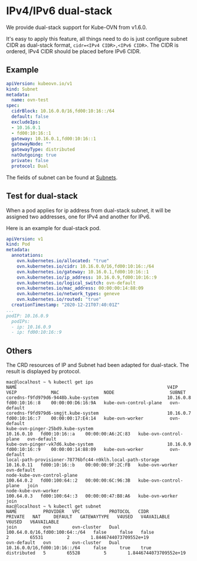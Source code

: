 # IPv4/IPv6 dual-stack
We provide dual-stack support for Kube-OVN from v1.6.0.

It's easy to apply this feature, all things need to do is just configure subnet CIDR as dual-stack format, ```cidr=<IPv4 CIDR>,<IPv6 CIDR>```. The CIDR is ordered, IPv4 CIDR should be placed before IPv6 CIDR.

## Example

```yaml
apiVersion: kubeovn.io/v1
kind: Subnet
metadata:
  name: ovn-test
spec:
  cidrBlock: 10.16.0.0/16,fd00:10:16::/64
  default: false
  excludeIps:
  - 10.16.0.1
  - fd00:10:16::1
  gateway: 10.16.0.1,fd00:10:16::1
  gatewayNode: ""
  gatewayType: distributed
  natOutgoing: true
  private: false
  protocol: Dual
```

The fields of subnet can be found at [Subnets](./subnet.md).

## Test for dual-stack

When a pod applies for ip address from dual-stack subnet, it will be assigned two addresses, one for IPv4 and another for IPv6.

Here is an example for dual-stack pod.

```yaml
apiVersion: v1
kind: Pod
metadata:
  annotations:
    ovn.kubernetes.io/allocated: "true"
    ovn.kubernetes.io/cidr: 10.16.0.0/16,fd00:10:16::/64
    ovn.kubernetes.io/gateway: 10.16.0.1,fd00:10:16::1
    ovn.kubernetes.io/ip_address: 10.16.0.9,fd00:10:16::9
    ovn.kubernetes.io/logical_switch: ovn-default
    ovn.kubernetes.io/mac_address: 00:00:00:14:88:09
    ovn.kubernetes.io/network_types: geneve
    ovn.kubernetes.io/routed: "true"
  creationTimestamp: "2020-12-21T07:40:01Z"
...
podIP: 10.16.0.9
  podIPs:
  - ip: 10.16.0.9
  - ip: fd00:10:16::9
```

## Others
The CRD resources of IP and Subnet had been adapted for dual-stack. The result is displayed by protocol.

```shell
mac@localhost ~ % kubectl get ips
NAME                                                         V4IP         V6IP             MAC                 NODE                     SUBNET
coredns-f9fd979d6-9448b.kube-system                          10.16.0.8    fd00:10:16::8    00:00:00:D6:16:9A   kube-ovn-control-plane   ovn-default
coredns-f9fd979d6-smgjt.kube-system                          10.16.0.7    fd00:10:16::7    00:00:00:17:E4:14   kube-ovn-worker          ovn-default
kube-ovn-pinger-25bd9.kube-system                            10.16.0.10   fd00:10:16::a    00:00:00:A6:2C:83   kube-ovn-control-plane   ovn-default
kube-ovn-pinger-vk7d6.kube-system                            10.16.0.9    fd00:10:16::9    00:00:00:14:88:09   kube-ovn-worker          ovn-default
local-path-provisioner-78776bfc44-n9klh.local-path-storage   10.16.0.11   fd00:10:16::b    00:00:00:9F:2C:FB   kube-ovn-worker          ovn-default
node-kube-ovn-control-plane                                  100.64.0.2   fd00:100:64::2   00:00:00:6C:96:3B   kube-ovn-control-plane   join
node-kube-ovn-worker                                         100.64.0.3   fd00:100:64::3   00:00:00:47:B8:A6   kube-ovn-worker          join
mac@localhost ~ % kubectl get subnet
NAME          PROVIDER   VPC           PROTOCOL   CIDR                             PRIVATE   NAT     DEFAULT   GATEWAYTYPE   V4USED   V4AVAILABLE   V6USED   V6AVAILABLE
join          ovn        ovn-cluster   Dual       100.64.0.0/16,fd00:100:64::/64   false     false   false                   2        65531         2        1.8446744073709552e+19
ovn-default   ovn        ovn-cluster   Dual       10.16.0.0/16,fd00:10:16::/64     false     true    true      distributed   5        65528         5        1.8446744073709552e+19
```
